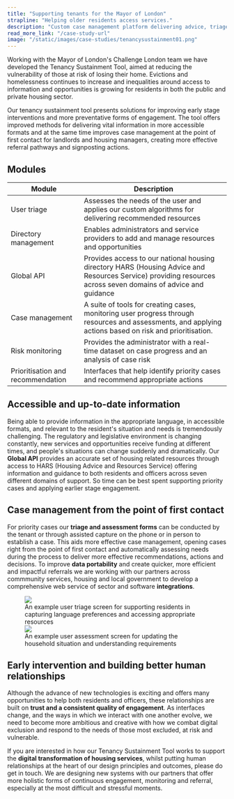 ```yaml
---
title: "Supporting tenants for the Mayor of London"
strapline: "Helping older residents access services."
description: "Custom case management platform delivering advice, triage and referral for those at risk of losing their home."
read_more_link: "/case-study-url"
image: "/static/images/case-studies/tenancysustainment01.png" 
---
```


Working with the Mayor of London's Challenge London team we have developed the Tenancy Sustainment Tool, aimed at reducing the vulnerability of those at risk of losing their home. Evictions and homelessness continues to increase and inequalities around access to information and opportunities is growing for residents in both the public and private housing sector. 

Our tenancy sustainment tool presents solutions for improving early stage interventions and more preventative forms of engagement. The tool offers improved methods for delivering vital information in more accessible formats and at the same time improves case management at the point of first contact for landlords and housing managers, creating more effective referral pathways and signposting actions. 

<section>
  <h2>Modules</h2>
  <table>
    <thead>
      <tr>
<th>Module</th>
        <th>Description</th>
      </tr>
    </thead>
    <tbody>
      <tr>
        <td>User triage</td>
        <td>Assesses the needs of the user and applies our custom algorithms for delivering recommended resources</td>
      </tr>
      <tr>
        <td>Directory management</td>
        <td>Enables administrators and service providers to add and manage resources and  opportunities</td>
      </tr>
       <tr>
        <td>Global API</td>
        <td>Provides access to our national housing directory HARS (Housing Advice and Resources Service) providing resources across seven domains of advice and guidance</td>
      </tr>
      <tr>
        <td>Case management</td>
        <td>A suite of tools for creating cases, monitoring user progress through resources and assessments, and applying actions based on risk and prioritisation.</td>
      </tr>
      <tr>
        <td>Risk monitoring</td>
        <td>Provides the administrator with a real-time dataset on case progress and an analysis of case risk</td>
      </tr>
      <tr>
        <td>Prioritisation and recommendation</td>
        <td>Interfaces that help identify priority cases and recommend appropriate actions</td>
      </tr>
    </tbody>
  </table>
</section>

Accessible and up-to-date information 
---------------------------------------------------------------------------------------------------------------------------------
Being able to provide information in the appropriate language, in accessible formats, and relevant to the resident's situation and needs is tremendously challenging. The regulatory and legislative environment is changing constantly, new services and opportunities receive funding at different times, and people's situations can change suddenly and dramatically. Our **Global API** provides an accurate set of housing related resources through access to HARS (Housing Advice and Resources Service) offering information and guidance to both residents and officers across seven different domains of support. So time can be best spent supporting priority cases and applying earlier stage engagement. 

Case management from the point of first contact
---------------------------------------------------------------------------------------------------------------------------------
For priority cases our **triage and assessment forms** can be conducted by the tenant or through assisted capture on the phone or in person to establish a case. This aids more effective case management, opening cases right from the point of first contact and automatically assessing needs during the process to deliver more effective recommendations, actions and decisions. To improve **data portability** and create quicker, more efficient and impactful referrals we are working with our partners across commmunity services, housing and local government to develop a comprehensive web service of sector and software **integrations**.

<figure>
  <img src="{{ '/static/images/use-cases/tenancy-sustain03.jpg' | url }}" />
  <figcaption>
    An example user triage screen for supporting residents in capturing language preferences and accessing appropriate resources
  </figcaption>
   <img src="{{ '/static/images/use-cases/tenancysust-02.jpg' | url }}" />
  <figcaption>
    An example user assessment screen for updating the household situation and understanding requirements
  </figcaption>
</figure>

Early intervention and building better human relationships
---------------------------------------------------------------------------------------------------------------------------------
Although the advance of new technologies is exciting and offers many opportunities to help both residents and officers, these relationships are built on **trust and a consistent quality of engagement**. As interfaces change, and the ways in which we interact with one another evolve, we need to become more ambitious and creative with how we combat digital exclusion and respond to the needs of those most excluded, at risk and vulnerable. 

If you are interested in how our Tenancy Sustainment Tool works to support the **digital transformation of housing services**, whilst putting human relationships at the heart of our design principles and outcomes, please do get in touch. We are designing new systems with our partners that offer more holistic forms of continuous engagement, monitoring and referral, especially at the most difficult and stressful moments.
